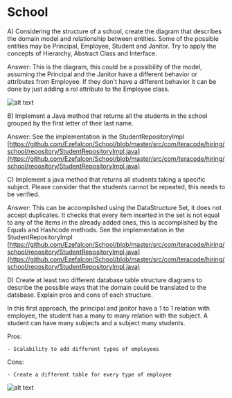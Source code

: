 # School

A) Considering the structure of a school, create the diagram that describes the
domain model and relationship between entities. Some of the possible entities
may be Principal, Employee, Student and Janitor. Try to apply the concepts of
Hierarchy, Abstract Class and Interface.

Answer:
    This is the diagram, this could be a possibility of the model, assuming 
    the Principal and the Janitor have a different behavior or attributes 
    from Employee. If they don't have a different behavior it can be done by 
    just adding a rol attribute to the Employee class.
    
![alt text](https://i.gyazo.com/36e97d0b6bd2f9ec9a87fcf29e2d0edd.png)

B) Implement a Java method that returns all the students in the school grouped
by the first letter of their last name.

Answer: 
    See the implementation in the StudentRepositoryImpl
    [https://github.com/Ezefalcon/School/blob/master/src/com/teracode/hiring/school/repository/StudentRepositoryImpl.java](https://github.com/Ezefalcon/School/blob/master/src/com/teracode/hiring/school/repository/StudentRepositoryImpl.java)
    
C) Implement a java method that returns all students taking a specific subject.
Please consider that the students cannot be repeated, this needs to be verified.

Answer: 
    This can be accomplished  using the DataStructure Set, it does not accept duplicates. It
    checks that every item inserted in the set is not equal to any of the items in 
    the already added ones, this is accomplished by the Equals and Hashcode methods.
    See the implementation in the StudentRepositoryImpl
    [https://github.com/Ezefalcon/School/blob/master/src/com/teracode/hiring/school/repository/StudentRepositoryImpl.java](https://github.com/Ezefalcon/School/blob/master/src/com/teracode/hiring/school/repository/StudentRepositoryImpl.java)

D) Create at least two different database table structure diagrams to describe the
possible ways that the domain could be translated to the database. Explain
pros and cons of each structure.


In this first approach, the principal and janitor have a 1 to 1 relation with employee,
the student has a many to many relation with the subject. A student can have many subjects
and a subject many students.

Pros:

    - Scalability to add different types of employees
    
Cons:

    - Create a different table for every type of employee
![alt text](https://gyazo.com/48d633c93292d547115a7da5740e8b95.png)